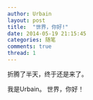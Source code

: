 ```yaml
---
author: Urbain
layout: post
title:  "世界，你好!"
date: 2014-05-19 21:15:45
categories: 随笔
comments: true
thread: 1
---
```


折腾了半天，终于还是来了。

我是Urbain。
世界，你好！